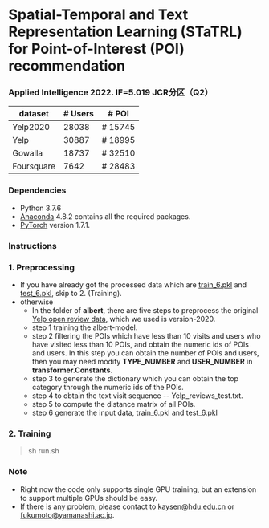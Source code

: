 # Spatial-Temporal and Text Representation Learning (STaTRL) for Point-of-Interest (POI) recommendation

### Applied Intelligence 2022. IF=5.019 JCR分区（Q2）

<!-- ### [STaTRL without Text Representation Learning（STRL）](https://github.com/WangXFng/STRL) could be easily conducted, without processing Text. -->

| dataset | # Users | # POI |
|---------|---------|---------|
| Yelp2020     | 28038     |# 15745 |
| Yelp    | 30887     |# 18995 |
| Gowalla     | 18737     |# 32510 |
| Foursquare     | 7642     |# 28483 |

### Dependencies
* Python 3.7.6
* [Anaconda](https://www.anaconda.com/) 4.8.2 contains all the required packages.
* [PyTorch](https://pytorch.org/) version 1.7.1.


### Instructions

### 1. Preprocessing
* If you have already got the processed data which are [train_6.pkl](https://drive.google.com/file/d/17hVpGDsRuRnocdaLHxFHvO3cvmdgi_ZA/view?usp=sharing) and [test_6.pkl](https://drive.google.com/file/d/1Nt_zKTWYmIPZbS1AlLDeDiUJl1xIjVZn/view?usp=sharing), skip to 2. (Training).
* otherwise
  * In the folder of **albert**, there are five steps to preprocess the original [Yelp open review data](https://www.yelp.com/dataset), which we used is version-2020.
  * step 1 training the albert-model.
  * step 2 filtering the POIs which have less than 10 visits and users who have visited less than 10 POIs, and obtain the numeric ids of POIs and users. In this step you can obtain the number of POIs and users, then you may need modify **TYPE_NUMBER** and **USER_NUMBER** in **transformer.Constants**.
  * step 3 to generate the dictionary which you can obtain the top category through the numeric ids of the POIs.
  * step 4 to obtain the text visit sequence -- Yelp_reviews_test.txt.
  * step 5 to compute the distance matrix of all POIs.
  * step 6 generate the input data, train_6.pkl and test_6.pkl

### 2. Training
> sh run.sh

### Note
* Right now the code only supports single GPU training, but an extension to support multiple GPUs should be easy.
* If there is any problem, please contact to kaysen@hdu.edu.cn or fukumoto@yamanashi.ac.jp.

